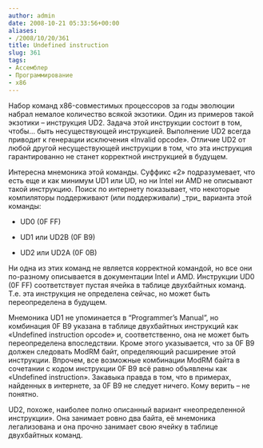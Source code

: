 ```yaml
---
author: admin
date: 2008-10-21 05:33:56+00:00
aliases:
- /2008/10/20/361
title: Undefined instruction
slug: 361
tags:
- Ассемблер
- Программирование
- x86
---
```


Набор команд x86-совместимых процессоров за годы эволюции набрал немалое количество всякой экзотики. Один из примеров такой экзотики – инструкция UD2. Задача этой инструкции состоит в том, чтобы… быть несуществующей инструкцией. Выполнение UD2 всегда приводит к генерации исключения «Invalid opcode». Отличие UD2 от любой другой несуществующей инструкции в том, что эта инструкция гарантированно не станет корректной инструкцией в будущем.

<!--more-->Интересна  мнемоника этой команды. Суффикс «2» подразумевает, что есть еще и как минимум UD1 или UD, но ни Intel ни AMD не описывают такой инструкцию. Поиск по интернету показывает, что некоторые компиляторы поддерживают (или поддерживали) _три_ варианта этой команды:

  * UD0 (0F FF)

  * UD1 или UD2B (0F B9) 

  * UD2 или UD2A (0F 0B)

Ни одна из этих команд не является корректной командой, но все они по-разному описывается в документации Intel и AMD. Инструкции UD0 (0F FF) соответствует пустая ячейка в таблице двухбайтных команд. Т.е. эта инструкция не определена сейчас, но может быть переопределена  в будущем.

Мнемоника UD1 не упоминается в “Programmer’s Manual”, но комбинация 0F B9 указана в таблице двухбайтных инструкций как «Undefined instruction opcode» и, соответственно, она не может быть переопределена впоследствии. Кроме этого указывается, что за 0F B9 должен следовать ModRM байт, определяющий расширение этой инструкции. Впрочем, все возможные комбинации ModRM байта в сочетании с кодом инструкции 0F B9 всё равно объявлены как «Undefined instruction». Закавыка правда в том, что в примерах, найденных в интернете, за 0F B9 не следует ничего. Кому верить – не понятно.

UD2, похоже, наиболее полно описанный вариант «неопределенной инструкции». Она занимает ровно два байта, её мнемоника легализована и она прочно занимает свою ячейку в таблице двухбайтных команд.
